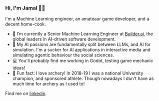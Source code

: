 ### Hi, I'm Jamal 👋🏽

I'm a Machine Learning engineer, an amateaur game developer, and a decent home-cook.

- 🔭 I’m currently a Senior Machine Learning Engineer at [Builder.ai](https://builder.ai), the global leaders in AI-driven software development.
- 🌱 My AI passions are fundamentally split between LLMs, and AI for simulation. I'm a sucker for AI applications in interactive media and simulating agentic behaviour the social sciences.
- 💻 You'll probably find me working in Godot, testing game mechanic ideas!
- 🏹 Fun fact: I love archery! In 2018-19 I was a national University champion, and sponsored athlete. Though nowadays I don't have as much time for archery as I used to! 

Find me on [linkedin](https://www.linkedin.com/in/jamal-rahman/).
